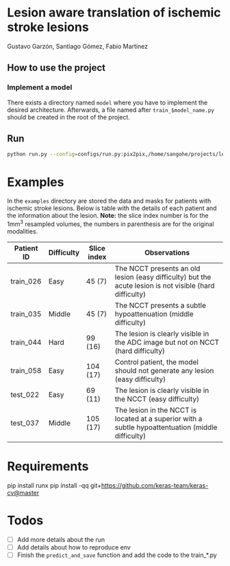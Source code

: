 # Lesion aware translation of ischemic stroke lesions

Gustavo Garzón, Santiago Gómez, Fabio Martínez

## How to use the project

### Implement a model
There exists a directory named `model` where you have to implement the desired architecture. Afterwards, a file named after `train_$model_name.py` should be created in the root of the project.



## Run

```bash
python run.py --config=configs/run.py:pix2pix,/home/sangohe/projects/lesion-aware-translation/data/APIS_synth-1_0_3_0_10_0_shuffled
```

# Examples

In the `examples` directory are stored the data and masks for patients with ischemic stroke lesions. Below is table with the details of each patient and the information about the lesion. **Note:** the slice index number is for the 1mm$^3$ resampled volumes, the numbers in parenthesis are for the original modalities.

| Patient ID | Difficulty | Slice index | Observations                                                                                            |
|------------|------------|-------------|---------------------------------------------------------------------------------------------------------|
| train_026  | Easy       | 45 (7)      | The NCCT presents an old lesion (easy difficulty) but the acute lesion is not visible (hard difficulty) |
| train_035  | Middle     | 45 (7)      | The NCCT presents a subtle hypoattenuation (middle difficulty)                                          |
| train_044  | Hard       | 99 (16)     | The lesion is clearly visible in the ADC image but not on NCCT (hard difficulty)                        |
| train_058  | Easy       | 104 (17)    | Control patient, the model should not generate any lesion (easy difficulty)                             |
| test_022   | Easy       | 69 (11)     | The lesion is clearly visible in the NCCT (easy difficulty)                                             |
| test_037   | Middle     | 105 (17)    | The lesion in the NCCT is located at a superior with a subtle hypoattentuation (middle difficulty)      |

# Requirements
pip install runx
pip install -qq git+https://github.com/keras-team/keras-cv@master

# Todos

- [ ] Add more details about the run
- [ ] Add details about how to reproduce env
- [ ] Finish the `predict_and_save` function and add the code to the train_*.py